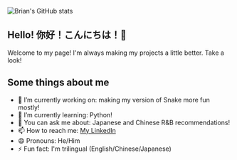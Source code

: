 ![Brian's GitHub stats](https://github-readme-stats.vercel.app/api?username=brianlee9090&hide=contribs,prs)

## Hello! 你好！こんにちは！🐶
Welcome to my page! I'm always making my projects a little better. Take a look!

## Some things about me
- 🔭 I’m currently working on: making my version of Snake more fun mostly!
- 🌱 I’m currently learning: Python!
- 💬 You can ask me about: Japanese and Chinese R&B recommendations!
- 📫 How to reach me: [My LinkedIn](linkedIn.com/brianlee9090)
- 😄 Pronouns: He/Him
- ⚡ Fun fact: I'm trilingual (English/Chinese/Japanese)

<!--
**brianlee9090/brianlee9090** is a ✨ _special_ ✨ repository because its `README.md` (this file) appears on your GitHub profile.

- 🔭 I’m currently working on making my version of Snake more fun!
- 🌱 I’m currently learning Python!
- 💬 Ask me about Japanese and Chinese R&B recommendations!
- 📫 How to reach me: linkedIn.com/brianlee9090
- 😄 Pronouns: He/Him
- ⚡ Fun fact: I'm trilingual: English/Chinese/Japanese
-->

